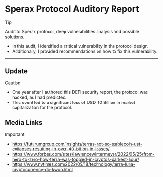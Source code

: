 # Sperax Protocol Auditory Report
> [!TIP]
> Audit to Sperax protocol, deep vulnerabilities analysis and possible solutions.
> - In this audit, I identified a critical vulnerability in the protocol design.
> - Additionally, I provided recommendations on how to fix this vulnerability.
---------------------------------------------------------------------------------------
 

## Update

> [!CAUTION]
> - One year after I authored this DEFI security report, the protocol was hacked, as I had predicted.
> - This event led to a significant loss of USD 40 Billion in market capitalization for the protocol.

## Media Links

> [!IMPORTANT]
> - https://futurumgroup.com/insights/terras-not-so-stablecoin-ust-collapses-resulting-in-over-40-billion-in-losses/
> - https://www.forbes.com/sites/lawrencewintermeyer/2022/05/25/from-hero-to-zero-how-terra-was-toppled-in-cryptos-darkest-hour/
> - https://www.nytimes.com/2022/05/18/technology/terra-luna-cryptocurrency-do-kwon.html

